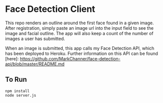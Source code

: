 # Face Detection Client

This repo renders an outline around the first face found in a given image. After registration, simply
paste an image url into the input field to see the image and facial outline. The app will also keep a
count of the number of images a user has submitted.

When an image is submitted, this app calls my Face Detection API, which has been deployed to Heroku.
Further information on this API can be found [here]: https://github.com/MarkChanner/face-detection-api/blob/master/README.md

## To Run

`npm install`  
`node server.js`
